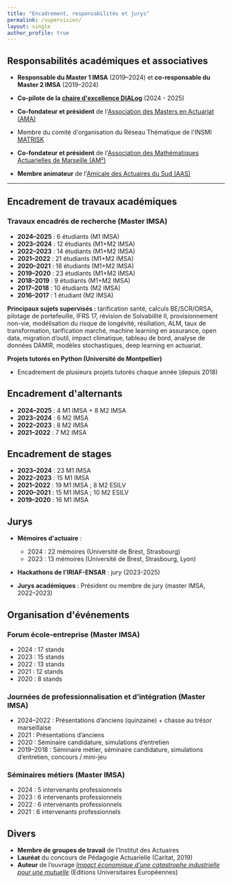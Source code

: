 ```yaml
---
title: "Encadrement, responsabilités et jurys"
permalink: /supervision/
layout: single
author_profile: true
---
```


## Responsabilités académiques et associatives

- **Responsable du Master 1 IMSA** (2019–2024) et **co-responsable du Master 2 IMSA** (2019–2024)
- **Co-pilote de la [chaire d'excellence DIALog](https://chaire-dialog.fr/)** (2024 - 2025)

- **Co-fondateur et président** de l'[Association des Masters en Actuariat (AMA)](https://amactuariat.fr/)
- Membre du comité d'organisation du Réseau Thématique de l'INSMI [MATRISK](https://ama-matrisk-2024.sciencesconf.org/)

- **Co-fondateur et président** de l'[Association des Mathématiques Actuarielles de Marseille (AM²)](https://www.helloasso.com/associations/association-des-mathematiques-actuarielles-de-marseille)

- **Membre animateur** de l'[Amicale des Actuaires du Sud (AAS)](https://www.linkedin.com/company/amicale-des-actuaires-du-sud-aas?trk=public_post_feed-actor-name)

---

## Encadrement de travaux académiques

### Travaux encadrés de recherche (Master IMSA)
- **2024–2025** : 6 étudiants (M1 IMSA)  
- **2023–2024** : 12 étudiants (M1+M2 IMSA)  
- **2022–2023** : 14 étudiants (M1+M2 IMSA)  
- **2021–2022** : 21 étudiants (M1+M2 IMSA)  
- **2020–2021** : 18 étudiants (M1+M2 IMSA)  
- **2019–2020** : 23 étudiants (M1+M2 IMSA)  
- **2018–2019** : 9 étudiants (M1+M2 IMSA)  
- **2017–2018** : 10 étudiants (M2 IMSA)  
- **2016–2017** : 1 étudiant (M2 IMSA)  

**Principaux sujets supervisés :** tarification santé, calculs BE/SCR/ORSA, pilotage de portefeuille, IFRS 17, révision de Solvabilité II, provisionnement non-vie, modélisation du risque de longévité, résiliation, ALM, taux de transformation, tarification marché, machine learning en assurance, open data, migration d’outil, impact climatique, tableau de bord, analyse de données DAMIR, modèles stochastiques, deep learning en actuariat.

**Projets tutorés en Python (Université de Montpellier)**
- Encadrement de plusieurs projets tutorés chaque année (depuis 2018)


## Encadrement d'alternants
- **2024–2025** : 4 M1 IMSA + 8 M2 IMSA  
- **2023–2024** : 6 M2 IMSA  
- **2022–2023** : 8 M2 IMSA  
- **2021–2022** : 7 M2 IMSA  



## Encadrement de stages
- **2023–2024** : 23 M1 IMSA  
- **2022–2023** : 15 M1 IMSA  
- **2021–2022** : 19 M1 IMSA ; 8 M2 ESILV  
- **2020–2021** : 15 M1 IMSA ; 10 M2 ESILV  
- **2019–2020** : 16 M1 IMSA  



## Jurys
- **Mémoires d'actuaire** :  
  - 2024 : 22 mémoires (Université de Brest, Strasbourg)  
  - 2023 : 13 mémoires (Université de Brest, Strasbourg, Lyon)  

- **Hackathons de l'IRIAF-ENSAR** : jury (2023-2025)  
- **Jurys académiques** : Président ou membre de jury (master IMSA, 2022–2023)



## Organisation d'événements

### Forum école-entreprise (Master IMSA)
- 2024 : 17 stands  
- 2023 : 15 stands  
- 2022 : 13 stands  
- 2021 : 12 stands  
- 2020 : 8 stands  

### Journées de professionnalisation et d’intégration (Master IMSA)
- 2024–2022 : Présentations d’anciens (quinzaine) + chasse au trésor marseillaise  
- 2021 : Présentations d’anciens  
- 2020 : Séminaire candidature, simulations d’entretien  
- 2019–2018 : Séminaire métier, séminaire candidature, simulations d’entretien, concours / mini-jeu  

### Séminaires métiers (Master IMSA)
- 2024 : 5 intervenants professionnels  
- 2023 : 6 intervenants professionnels  
- 2022 : 6 intervenants professionnels  
- 2021 : 6 intervenants professionnels  


## Divers
- **Membre de groupes de travail** de l’Institut des Actuaires
- **Lauréat** du concours de Pédagogie Actuarielle (Caritat, 2019)
- **Auteur** de l’ouvrage *[Impact économique d’une catastrophe industrielle pour une mutuelle](https://www.fnac.com/a13165455/Samuel-Stocksieker-Impact-economique-d-une-catastrophe-industrielle-pour-une-mutuelle)* (Editions Universitaires Européennes)
